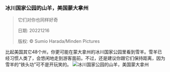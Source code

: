 ### 冰川国家公园的山羊，美国蒙大拿州
> 它们对你也同样好奇> > 日期: 20221216> > 版权: © Sumio Harada/Minden Pictures
   
 比起美国其它48个州，你更可能在蒙大拿州的冰川国家公园里看到雪羊。雪羊已经习惯人类了，会悠闲地走到游客面前。不过，还是建议你跟它们保持距离，因为雪羊的“铁头功”可不是开玩笑的。
![冰川国家公园的山羊，美国蒙大拿州](https://s.cn.bing.net/th?id=OHR.GlacierGoats_ZH-CN0764810245_1920x1080.jpg&rf=LaDigue_1920x1080.jpg)